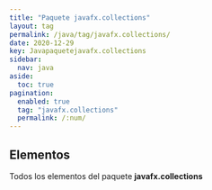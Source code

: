 ```yaml
---
title: "Paquete javafx.collections"
layout: tag
permalink: /java/tag/javafx.collections/
date: 2020-12-29
key: Javapaquetejavafx.collections
sidebar: 
  nav: java
aside: 
  toc: true
pagination: 
  enabled: true
  tag: "javafx.collections"
  permalink: /:num/
---
```


<h2>Elementos</h2>
Todos los elementos del paquete <strong>javafx.collections</strong>
